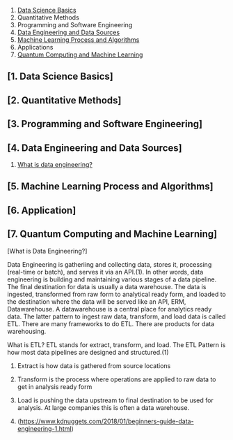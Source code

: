 1. [Data Science Basics](#data-science-basics)
2. Quantitative Methods 
3. Programming and Software Engineering
4. [Data Engineering and Data Sources](#data-engineerin)
5. [Machine Learning Process and Algorithms](#machine-learning)
6. Applications
7. [Quantum Computing and Machine Learning](#quantum)

<a name="data-science-basics"><a/>
## [1. Data Science Basics] 
## [2. Quantitative Methods]
## [3. Programming and Software Engineering]
  <a name="data-engineering"><a/>
## [4. Data Engineering and Data Sources]
   1. [What is data engineering?](#what-data-engineering)
<a name="machine-learning"><a/>
## [5. Machine Learning Process and Algorithms]
## [6. Application]
  <a name="quantum"><a/>
## [7. Quantum Computing and Machine Learning] 


[What is Data Engineering?]<a name="what-data-engineering"><a/>

Data Engineering is gatheriing and collecting data, stores it, processing (real-time or batch), and serves it via an API.(1). In other words, data engineering is building and maintaining various stages of a data pipeline. The final destination for data is usually a data warehouse. The data is ingested, transformed from raw form to analytical ready form, and loaded to the destination where the data will be served like an API, ERM, Datawarehouse. A datawarehouse is a central place for analytics ready data. The latter pattern to ingest raw data, transform, and load data is called ETL. There are many frameworks to do ETL. There are products for data warehousing. 

What is ETL? 
ETL stands for extract, transform, and load. The ETL Pattern is how most data pipelines are designed and structured.(1) 
1. Extract is how data is gathered from source locations
2. Transform is the process where operations are applied to raw data to get in analysis ready form
3. Load is pushing the data upstream to final destination to be used for analysis. At large companies this is often a data warehouse. 


1. (https://www.kdnuggets.com/2018/01/beginners-guide-data-engineering-1.html)

